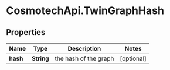 # CosmotechApi.TwinGraphHash

## Properties

Name | Type | Description | Notes
------------ | ------------- | ------------- | -------------
**hash** | **String** | the hash of the graph | [optional] 


